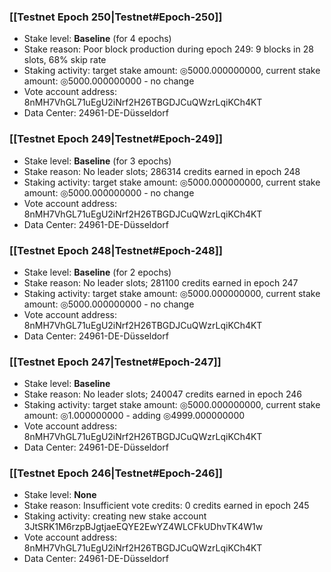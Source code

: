 ### [[Testnet Epoch 250|Testnet#Epoch-250]]
* Stake level: **Baseline** (for 4 epochs)
* Stake reason: Poor block production during epoch 249: 9 blocks in 28 slots, 68% skip rate
* Staking activity: target stake amount: ◎5000.000000000, current stake amount: ◎5000.000000000 - no change
* Vote account address: 8nMH7VhGL71uEgU2iNrf2H26TBGDJCuQWzrLqiKCh4KT
* Data Center: 24961-DE-Düsseldorf
### [[Testnet Epoch 249|Testnet#Epoch-249]]
* Stake level: **Baseline** (for 3 epochs)
* Stake reason: No leader slots; 286314 credits earned in epoch 248
* Staking activity: target stake amount: ◎5000.000000000, current stake amount: ◎5000.000000000 - no change
* Vote account address: 8nMH7VhGL71uEgU2iNrf2H26TBGDJCuQWzrLqiKCh4KT
* Data Center: 24961-DE-Düsseldorf
### [[Testnet Epoch 248|Testnet#Epoch-248]]
* Stake level: **Baseline** (for 2 epochs)
* Stake reason: No leader slots; 281100 credits earned in epoch 247
* Staking activity: target stake amount: ◎5000.000000000, current stake amount: ◎5000.000000000 - no change
* Vote account address: 8nMH7VhGL71uEgU2iNrf2H26TBGDJCuQWzrLqiKCh4KT
* Data Center: 24961-DE-Düsseldorf
### [[Testnet Epoch 247|Testnet#Epoch-247]]
* Stake level: **Baseline**
* Stake reason: No leader slots; 240047 credits earned in epoch 246
* Staking activity: target stake amount: ◎5000.000000000, current stake amount: ◎1.000000000 - adding ◎4999.000000000
* Vote account address: 8nMH7VhGL71uEgU2iNrf2H26TBGDJCuQWzrLqiKCh4KT
* Data Center: 24961-DE-Düsseldorf
### [[Testnet Epoch 246|Testnet#Epoch-246]]
* Stake level: **None**
* Stake reason: Insufficient vote credits: 0 credits earned in epoch 245
* Staking activity: creating new stake account 3JtSRK1M6rzpBJgtjaeEQYE2EwYZ4WLCFkUDhvTK4W1w
* Vote account address: 8nMH7VhGL71uEgU2iNrf2H26TBGDJCuQWzrLqiKCh4KT
* Data Center: 24961-DE-Düsseldorf